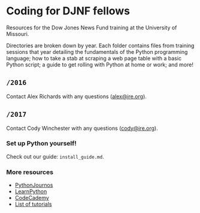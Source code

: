 # Coding for DJNF fellows

Resources for the Dow Jones News Fund training at the University of Missouri.

Directories are broken down by year. Each folder contains files from training sessions that year detailing the fundamentals of the Python programming language; how to take a stab at scraping a web page table with a basic Python script; a guide to get rolling with Python at home or work; and more!

## `/2016`
Contact Alex Richards with any questions ([alex@ire.org](mailto:alex@ire.org)).

## `/2017`
Contact Cody Winchester with any questions ([cody@ire.org](mailto:cody@ire.org)).

### Set up Python yourself!
Check out our guide: `install_guide.md`.

### More resources

- [PythonJournos](https://github.com/PythonJournos/LearningPython/wiki)
- [LearnPython](http://learnpython.org/)
- [CodeCademy](https://www.codecademy.com/learn/python)
- [List of tutorials](https://wiki.python.org/moin/BeginnersGuide/Programmers)

